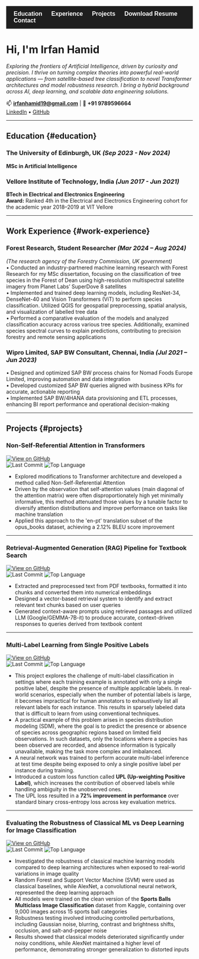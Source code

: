 <!-- Sticky Dark Navigation Bar -->
<nav style="position: sticky; top: 0; background-color: #1e1e1e; padding: 12px 20px; font-family: sans-serif; font-size: 16px; z-index: 999; border-bottom: 1px solid #444;">
  <a href="#education" style="margin-right: 20px; text-decoration: none; font-weight: bold; color: white;">Education</a>
  <a href="#work-experience" style="margin-right: 20px; text-decoration: none; font-weight: bold; color: white;">Experience</a>
  <a href="#projects" style="margin-right: 20px; text-decoration: none; font-weight: bold; color: white;">Projects</a>
  <a href="/assets/resume/Irfan_Hamid_Resume.pdf" download style="margin-right: 20px; text-decoration: none; font-weight: bold; color: white;">Download Resume</a>
  <a href="mailto:irfanhamid19@gmail.com" style="text-decoration: none; font-weight: bold; color: white;">Contact</a>
</nav>

# Hi, I'm Irfan Hamid

*Exploring the frontiers of Artificial Intelligence, driven by curiosity and precision. I thrive on turning complex theories into powerful real-world applications — from satellite-based tree classification to novel Transformer architectures and model robustness research. I bring a hybrid background across AI, deep learning, and scalable data engineering solutions.*

📫 **irfanhamid19@gmail.com** | 📱 **+91 9789596664**  
[LinkedIn](https://www.linkedin.com/in/irfan-hamid/) • [GitHub](https://github.com/Irfan-Hamid)

---

## Education {#education}

### The University of Edinburgh, UK _(Sep 2023 - Nov 2024)_
**MSc in Artificial Intelligence**

### Vellore Institute of Technology, India _(Jun 2017 - Jun 2021)_
**BTech in Electrical and Electronics Engineering**  
**Award:** Ranked 4th in the Electrical and Electronics Engineering cohort for the academic year 2018–2019 at VIT Vellore

---

## Work Experience {#work-experience}

### Forest Research, Student Researcher _(Mar 2024 – Aug 2024)_  
*(The research agency of the Forestry Commission, UK government)*  
• Conducted an industry-partnered machine learning research with Forest Research for my MSc dissertation, focusing on the classification of tree species in the Forest of Dean using high-resolution multispectral satellite imagery from Planet Labs’ SuperDove 8 satellites  
• Implemented and trained deep learning models, including ResNet-34, DenseNet-40 and Vision Transformers (ViT) to perform species classification. Utilized QGIS for geospatial preprocessing, spatial analysis, and visualization of labelled tree data  
• Performed a comparative evaluation of the models and analyzed classification accuracy across various tree species. Additionally, examined species spectral curves to explain predictions, contributing to precision forestry and remote sensing applications

### Wipro Limited, SAP BW Consultant, Chennai, India _(Jul 2021 – Jun 2023)_  
• Designed and optimized SAP BW process chains for Nomad Foods Europe Limited, improving automation and data integration  
• Developed customized SAP BW queries aligned with business KPIs for accurate, actionable reporting  
• Implemented SAP BW/4HANA data provisioning and ETL processes, enhancing BI report performance and operational decision-making

---

## Projects {#projects}

### Non-Self-Referential Attention in Transformers  
[![View on GitHub](https://img.shields.io/badge/View_on-GitHub-black?logo=github)](https://github.com/Irfan-Hamid/Rethinking-Attention-for-Transformers)  
![Last Commit](https://img.shields.io/github/last-commit/Irfan-Hamid/Rethinking-Attention-for-Transformers)
![Top Language](https://img.shields.io/github/languages/top/Irfan-Hamid/Rethinking-Attention-for-Transformers)

- Explored modifications to Transformer architecture and developed a method called Non-Self-Referential Attention  
- Driven by the observation that self-attention values (main diagonal of the attention matrix) were often disproportionately high yet minimally informative, this method attenuated those values by a tunable factor to diversify attention distributions and improve performance on tasks like machine translation  
- Applied this approach to the 'en-pt' translation subset of the opus_books dataset, achieving a 2.12% BLEU score improvement

---

### Retrieval-Augmented Generation (RAG) Pipeline for Textbook Search  
[![View on GitHub](https://img.shields.io/badge/View_on-GitHub-black?logo=github)](https://github.com/Irfan-Hamid/LLM_RAG_IMPLEMENTATION)  
![Last Commit](https://img.shields.io/github/last-commit/Irfan-Hamid/LLM_RAG_IMPLEMENTATION)
![Top Language](https://img.shields.io/github/languages/top/Irfan-Hamid/LLM_RAG_IMPLEMENTATION)

- Extracted and preprocessed text from PDF textbooks, formatted it into chunks and converted them into numerical embeddings  
- Designed a vector-based retrieval system to identify and extract relevant text chunks based on user queries  
- Generated context-aware prompts using retrieved passages and utilized LLM (Google/GEMMA-7B-it) to produce accurate, context-driven responses to queries derived from textbook content

---

### Multi-Label Learning from Single Positive Labels  
[![View on GitHub](https://img.shields.io/badge/View_on-GitHub-black?logo=github)](https://github.com/Irfan-Hamid/Multi-Label-Learning-from-Single-Positive-Labels)  
![Last Commit](https://img.shields.io/github/last-commit/Irfan-Hamid/Multi-Label-Learning-from-Single-Positive-Labels)
![Top Language](https://img.shields.io/github/languages/top/Irfan-Hamid/Multi-Label-Learning-from-Single-Positive-Labels)

- This project explores the challenge of multi-label classification in settings where each training example is annotated with only a single positive label, despite the presence of multiple applicable labels. In real-world scenarios, especially when the number of potential labels is large, it becomes impractical for human annotators to exhaustively list all relevant labels for each instance. This results in sparsely labeled data that is difficult to learn from using conventional techniques.  
- A practical example of this problem arises in species distribution modeling (SDM), where the goal is to predict the presence or absence of species across geographic regions based on limited field observations. In such datasets, only the locations where a species has been observed are recorded, and absence information is typically unavailable, making the task more complex and imbalanced.  
- A neural network was trained to perform accurate multi-label inference at test time despite being exposed to only a single positive label per instance during training.  
- Introduced a custom loss function called **UPL (Up-weighting Positive Label)**, which increases the contribution of observed labels while handling ambiguity in the unobserved ones.  
- The UPL loss resulted in a **72% improvement in performance** over standard binary cross-entropy loss across key evaluation metrics.

---

### Evaluating the Robustness of Classical ML vs Deep Learning for Image Classification  
[![View on GitHub](https://img.shields.io/badge/View_on-GitHub-black?logo=github)](https://github.com/Irfan-Hamid/Robustness-Comparison-Classical-machine-learning-vs.-Deep-Learning-in-Image-Classification)  
![Last Commit](https://img.shields.io/github/last-commit/Irfan-Hamid/Robustness-Comparison-Classical-machine-learning-vs.-Deep-Learning-in-Image-Classification)
![Top Language](https://img.shields.io/github/languages/top/Irfan-Hamid/Robustness-Comparison-Classical-machine-learning-vs.-Deep-Learning-in-Image-Classification)

- Investigated the robustness of classical machine learning models compared to deep learning architectures when exposed to real-world variations in image quality  
- Random Forest and Support Vector Machine (SVM) were used as classical baselines, while AlexNet, a convolutional neural network, represented the deep learning approach  
- All models were trained on the clean version of the **Sports Balls Multiclass Image Classification** dataset from Kaggle, containing over 9,000 images across 15 sports ball categories  
- Robustness testing involved introducing controlled perturbations, including Gaussian noise, blurring, contrast and brightness shifts, occlusion, and salt-and-pepper noise  
- Results showed that classical models deteriorated significantly under noisy conditions, while AlexNet maintained a higher level of performance, demonstrating stronger generalization to distorted inputs

